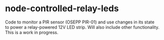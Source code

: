 # node-controlled-relay-leds
Code to monitor a PIR sensor (OSEPP PIR-01) and use changes in its state to power a relay-powered 12V LED strip.  Will also include other functionality. This is a work in progress.
